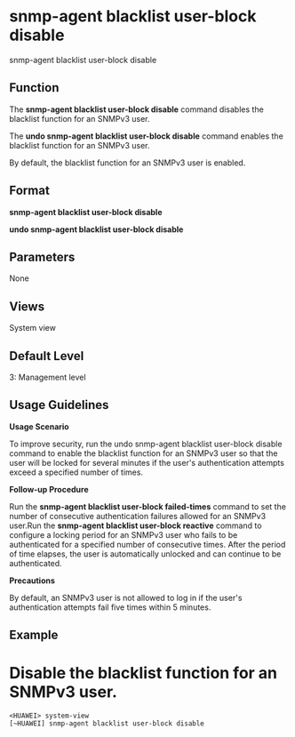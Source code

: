 snmp-agent blacklist user-block disable
=======================================

snmp-agent blacklist user-block disable

Function
--------



The **snmp-agent blacklist user-block disable** command disables the blacklist function for an SNMPv3 user.

The **undo snmp-agent blacklist user-block disable** command enables the blacklist function for an SNMPv3 user.



By default, the blacklist function for an SNMPv3 user is enabled.


Format
------

**snmp-agent blacklist user-block disable**

**undo snmp-agent blacklist user-block disable**


Parameters
----------

None

Views
-----

System view


Default Level
-------------

3: Management level


Usage Guidelines
----------------

**Usage Scenario**

To improve security, run the undo snmp-agent blacklist user-block disable command to enable the blacklist function for an SNMPv3 user so that the user will be locked for several minutes if the user's authentication attempts exceed a specified number of times.

**Follow-up Procedure**

Run the **snmp-agent blacklist user-block failed-times** command to set the number of consecutive authentication failures allowed for an SNMPv3 user.Run the **snmp-agent blacklist user-block reactive** command to configure a locking period for an SNMPv3 user who fails to be authenticated for a specified number of consecutive times. After the period of time elapses, the user is automatically unlocked and can continue to be authenticated.

**Precautions**

By default, an SNMPv3 user is not allowed to log in if the user's authentication attempts fail five times within 5 minutes.


Example
-------

# Disable the blacklist function for an SNMPv3 user.
```
<HUAWEI> system-view
[~HUAWEI] snmp-agent blacklist user-block disable

```